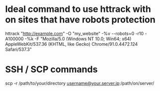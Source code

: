 

# Ideal command to use httrack with on sites that have robots protection

httrack "http://example.com" -O "my_website" -%v --robots=0 -r10 -A100000 -%k -F "Mozilla/5.0 (Windows NT 10.0; Win64; x64) AppleWebKit/537.36 (KHTML, like Gecko) Chrome/91.0.4472.124 Safari/537.3"


# SSH / SCP commands

scp -r /path/to/your/directory username@your.server.ip:/path/on/server/


